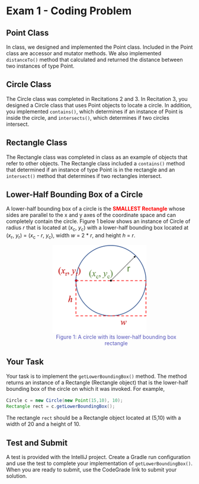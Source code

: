 # Exam 1 - Coding Problem

## Point Class

In class, we designed and implemented the Point class.  Included in the Point class are accessor and mutator methods.  We also implemented `distanceTo()` method that calculated and returned the distance between two instances of type Point.

## Circle Class

The Circle class was completed in Recitations 2 and 3.  In Recitation 3, you designed a Circle class that uses Point objects to locate a circle.  In addition, you implemented `contains()`, which determines if an instance of Point is inside the circle, and `intersects()`, which determines if two circles intersect.

## Rectangle Class

The Rectangle class was completed in class as an example of objects that refer to other objects.  The Rectangle class included a `contains()` method that determined if an instance of type Point is in the rectangle and an `intersect()` method that determines if two rectangles intersect.

## Lower-Half Bounding Box of a Circle

A lower-half bounding box of a circle is the **<span style=" color: red;">SMALLEST Rectangle</span>** whose sides are parallel to the x and y axes of the coordinate space and can completely contain the circle.  Figure 1 below shows an instance of Circle of radius *r* that is located at (*x*<sub>c</sub>, *y*<sub>c</sub>) with a lower-half bounding box located at (*x*<sub>r</sub>, *y*<sub>r</sub>) = (*x*<sub>c</sub> - *r*, *y*<sub>c</sub>), width *w* = 2 * *r*, and height *h* = *r*.

<figure style="text-align:center;">
<img src="boundingBox.png" width="60%">
<figcaption style="padding-left:90px;color:#5555bb;">Figure 1: A circle with its lower-half bounding box rectangle</figcaption>
</figure>

## Your Task

Your task is to implement the `getLowerBoundingBox()` method.  The method returns an instance of a Rectangle (Rectangle object) that is the lower-half bounding box of the circle on which it was invoked.  For example,

```java
Circle c = new Circle(new Point(15,10), 10);
Rectangle rect = c.getLowerBoundingBox();
```

The rectangle `rect` should be a Rectangle object located at (5,10) with a width of 20 and a height of 10.

## Test and Submit

A test is provided with the IntelliJ project.  Create a Gradle run configuration and use the test to complete your implementation of `getLowerBoundingBox()`.  When you are ready to submit, use the CodeGrade link to submit your solution.


